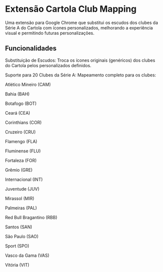 # Extensão Cartola Club Mapping
Uma extensão para Google Chrome que substitui os escudos dos clubes da Série A do Cartola com ícones personalizados, melhorando a experiência visual e permitindo futuras personalizações.

## Funcionalidades
Substituição de Escudos: Troca os ícones originais (genéricos) dos clubes do Cartola pelos personalizados definidos.

Suporte para 20 Clubes da Série A: Mapeamento completo para os clubes:

Atlético Mineiro (CAM)

Bahia (BAH)

Botafogo (BOT)

Ceará (CEA)

Corinthians (COR)

Cruzeiro (CRU)

Flamengo (FLA)

Fluminense (FLU)

Fortaleza (FOR)

Grêmio (GRE)

Internacional (INT)

Juventude (JUV)

Mirassol (MIR)

Palmeiras (PAL)

Red Bull Bragantino (RBB)

Santos (SAN)

São Paulo (SAO)

Sport (SPO)

Vasco da Gama (VAS)

Vitória (VIT)


